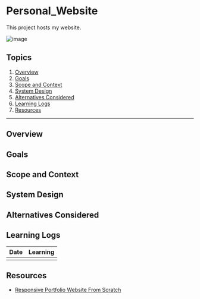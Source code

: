 # Personal_Website

This project hosts my website.

![image](https://github.com/kevinknights29/Personal_Website/assets/74464814/bc74b7f3-8b7b-4e83-a79a-5bba842c8ade)

## Topics

1. [Overview](#overview)
2. [Goals](#goals)
3. [Scope and Context](#scope-and-context)
4. [System Design](#system-design)
5. [Alternatives Considered](#alternatives-considered)
6. [Learning Logs](#learning-logs)
7. [Resources](#resources)

---

## Overview

## Goals

## Scope and Context

## System Design

## Alternatives Considered

## Learning Logs

| Date | Learning |
|------|----------|
|      |          |

## Resources

- [Responsive Portfolio Website From Scratch](https://www.youtube.com/watch?v=ldwlOzRvYOU)
